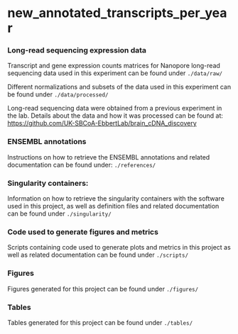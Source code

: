 # new_annotated_transcripts_per_year


### Long-read sequencing expression data

Transcript and gene expression counts matrices for Nanopore long-read sequencing data used in this experiment can be found under `./data/raw/`

Different normalizations and subsets of the data used in this experiment can be found under `./data/processed/`

Long-read sequencing data were obtained from a previous experiment in the lab. Details about the data and how it was processed can be found at: https://github.com/UK-SBCoA-EbbertLab/brain_cDNA_discovery



### ENSEMBL annotations

Instructions on how to retrieve the ENSEMBL annotations and related documentation can be found under: `./references/`


### Singularity containers:

Information on how to retrieve the singularity containers with the software used in this project, as well as definition files and related documentation can be found under `./singularity/`


### Code used to generate figures and metrics

Scripts containing code used to generate plots and metrics in this project as well as related documentation can be found under `./scripts/`


### Figures

Figures generated for this project can be found under `./figures/`


### Tables 

Tables generated for this project can be found under `./tables/`


